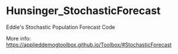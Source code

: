 # Hunsinger_StochasticForecast
Eddie's Stochastic Population Forecast Code

More info: https://applieddemogtoolbox.github.io/Toolbox/#StochasticForecast
